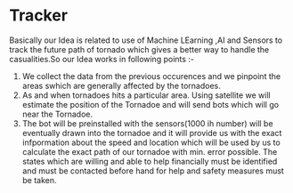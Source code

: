 # Tracker
Basically our Idea is related to use of Machine LEarning ,AI and Sensors to track the future path of tornado which gives a better way to handle the casualities.So our Idea works in following points :-
1) We collect the data from the previous occurences and we pinpoint the areas swhich are generally affected by the tornadoes.
2) As and when tornadoes hits a particular area. Using satellite we will estimate the position of the Tornadoe and will send bots which will go near the Tornadoe.
3) The bot will be preinstalled with the sensors(1000 ih number) will be eventually drawn into the tornadoe and it will provide us with the exact infpormation about the speed and location which will be used by us to calculate the exact path of our tornadoe with min. error possible.
The states which are willing and able to help financially must be identified and must be contacted before hand for help and safety measures must be taken.  
